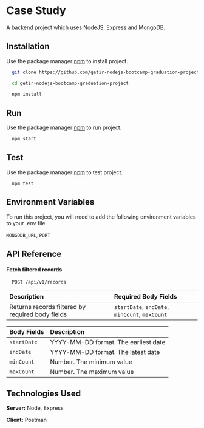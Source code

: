 # Case Study

A backend project which uses NodeJS, Express and MongoDB.

## Installation 

Use the package manager [npm](https://www.npmjs.com/) to install project.

```bash
  git clone https://github.com/getir-nodejs-bootcamp-graduation-project.git

  cd getir-nodejs-bootcamp-graduation-project

  npm install
```

## Run

Use the package manager [npm](https://www.npmjs.com/) to run project.

```bash
  npm start
```

## Test

Use the package manager [npm](https://www.npmjs.com/) to test project.

```
  npm test
```

## Environment Variables

To run this project, you will need to add the following environment variables to your .env file

`MONGODB_URL`, `PORT`

## API Reference

#### Fetch filtered records

```
  POST /api/v1/records
```

| Description                                      | Required Body Fields                           |
| :----------------------------------------------- | :--------------------------------------------- |
| Returns records filtered by required body fields | `startDate`, `endDate`, `minCount`, `maxCount` |

| Body Fields | Description                          |
| :---------- | :----------------------------------- |
| `startDate` | YYYY-MM-DD format. The earliest date |
| `endDate`   | YYYY-MM-DD format. The latest date   |
| `minCount`  | Number. The minimum value            |
| `maxCount`  | Number. The maximum value            |

## Technologies Used

**Server:** Node, Express

**Client:** Postman